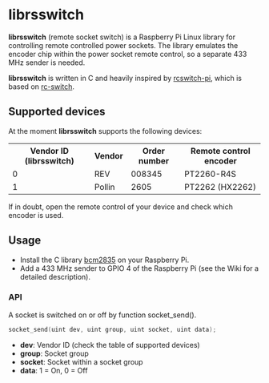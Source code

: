 librsswitch
===========
**librsswitch** (remote socket switch) is a Raspberry Pi Linux library for controlling remote controlled power sockets.
The library emulates the encoder chip within the power socket remote control, so a separate 433 MHz sender is needed.

**librsswitch** is written in C and heavily inspired by [rcswitch-pi](https://github.com/r10r/rcswitch-pi), which is based
on [rc-switch](http://code.google.com/p/rc-switch/).

Supported devices
-------
At the moment **librsswitch** supports the following devices:

<table>
  <tr>
    <th>Vendor ID (librsswitch)</th>
    <th>Vendor</th>
    <th>Order number</th>
    <th>Remote control encoder</th>
  </tr>
  <tr>
    <td>0</th>
    <td>REV</td>
    <td>008345</td>
    <td>PT2260-R4S</td>
  </tr>
  <tr>
    <td>1</th>
    <td>Pollin</td>
    <td>2605</td>
    <td>PT2262 (HX2262)</td>
  </tr>
</table>

If in doubt, open the remote control of your device and check which encoder is used.

Usage
-------
- Install the C library [bcm2835](http://www.open.com.au/mikem/bcm2835/) on your Raspberry Pi.
- Add a 433 MHz sender to GPIO 4 of the Raspberry Pi (see the Wiki for a detailed description).

### API
A socket is switched on or off by function socket_send().
```c
socket_send(uint dev, uint group, uint socket, uint data);
```
- **dev**: Vendor ID (check the table of supported devices)
- **group**: Socket group
- **socket**: Socket within a socket group
- **data**: 1 = On, 0 = Off
